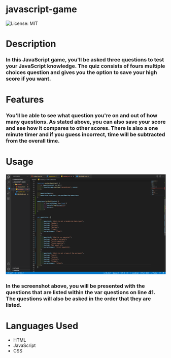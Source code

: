 # javascript-game

![License: MIT](https://img.shields.io/badge/License-MIT-yellow.svg)

# Description

### In this JavaScript game, you'll be asked three questions to test your JavaScript knowledge. The quiz consists of fours multiple choices question and gives you the option to save your high score if you want.

# Features

### You'll be able to see what question you're on and out of how many questions. As stated above, you can also save your score and see how it compares to other scores. There is also a one minute timer and if you guess incorrect, time will be subtracted from the overall time.

# Usage

### ![Screenshot of the JavaScript](assets/images/screenshot.png)

### In the screenshot above, you will be presented with the questions that are listed within the var questions on line 41. The questions will also be asked in the order that they are listed.

# Languages Used

- HTML
- JavaScript
- CSS
